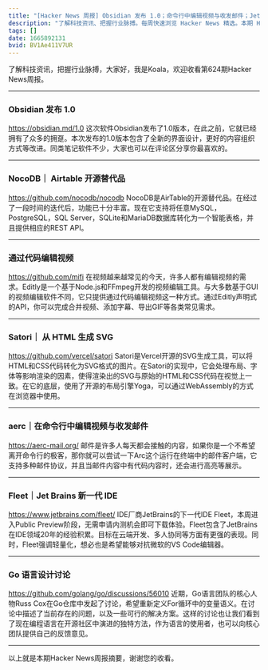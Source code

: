 ```yaml
---
title: "[Hacker News 周报] Obsidian 发布 1.0；命令行中编辑视频与收发邮件；Jet Brains 新一代 IDE 公测"
description: "了解科技资讯、把握行业脉搏。每周快速浏览 Hacker News 精选。本期 Hacker Newsletter 地址：https://mailchi.mp/hackernewsletter/624"
tags: []
date: 1665892131
bvid: BV1Ae411V7UR
---
```

了解科技资讯，把握行业脉搏，大家好，我是Koala，欢迎收看第624期Hacker News周报。

---

### Obsidian 发布 1.0
https://obsidian.md/1.0
这次软件Obsidian发布了1.0版本，在此之前，它就已经拥有了众多的拥趸。本次发布的1.0版本包含了全新的界面设计，更好的内容组织方式等改进。同类笔记软件不少，大家也可以在评论区分享你最喜欢的。

---

### NocoDB｜ Airtable 开源替代品
https://github.com/nocodb/nocodb
NocoDB是AirTable的开源替代品。在经过了一段时间的迭代后，功能已十分丰富。现在它支持将任意MySQL，PostgreSQL，SQL Server，SQLite和MariaDB数据库转化为一个智能表格，并且提供相应的REST API。

---

### 通过代码编辑视频
https://github.com/mifi
在视频越来越常见的今天，许多人都有编辑视频的需求。Editly是一个基于Node.js和FFmpeg开发的视频编辑工具。与大多数基于GUI的视频编辑软件不同，它只提供通过代码编辑视频这一种方式。通过Editly声明式的API，你可以完成合并视频、添加字幕、导出GIF等各类常见需求。

---

### Satori｜ 从 HTML 生成 SVG
https://github.com/vercel/satori
Satori是Vercel开源的SVG生成工具，可以将HTML和CSS代码转化为SVG格式的图片。在Satori的实现中，它会处理布局、字体等影响渲染的因素，使得渲染出的SVG与原始的HTML和CSS代码在视觉上一致。在它的底层，使用了开源的布局引擎Yoga，可以通过WebAssembly的方式在浏览器中使用。

---

### aerc｜在命令行中编辑视频与收发邮件
https://aerc-mail.org/
邮件是许多人每天都会接触的内容，如果你是一个不希望离开命令行的极客，那你就可以尝试一下Arc这个运行在终端中的邮件客户端，它支持多种邮件协议，并且当邮件内容中有代码内容时，还会进行高亮等展示。

---

### Fleet｜Jet Brains 新一代 IDE
https://www.jetbrains.com/fleet/
IDE厂商JetBrains的下一代IDE Fleet，本周进入Public Preview阶段，无需申请内测机会即可下载体验。Fleet包含了JetBrains在IDE领域20年的经验积累。目标在云端开发、多人协同等方面有更强的表现。同时，Fleet强调轻量化，想必也是希望能够对抗微软的VS Code编辑器。

---

### Go 语言设计讨论
https://github.com/golang/go/discussions/56010
近期，Go语言团队的核心人物Russ Cox在Go仓库中发起了讨论，希望重新定义For循环中的变量语义。在讨论中描述了当前存在的问题，以及一些可行的解决方案。这样的讨论也让我们看到了现在编程语言在开源社区中演进的独特方法，作为语言的使用者，也可以向核心团队提供自己的反馈意见。

---

以上就是本期Hacker News周报摘要，谢谢您的收看。


